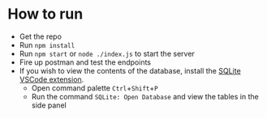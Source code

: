 # How to run

* Get the repo
* Run `npm install`
* Run `npm start` or `node ./index.js` to start the server
* Fire up postman and test the endpoints
* If you wish to view the contents of the database, install the [SQLite VSCode extension](https://marketplace.visualstudio.com/items?itemName=alexcvzz.vscode-sqlite).
    * Open command palette `Ctrl`+`Shift`+`P`
    * Run the command `SQLite: Open Database` and view the tables in the side panel